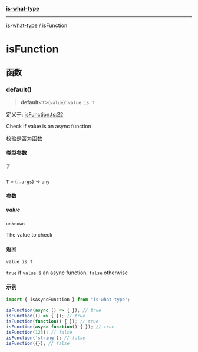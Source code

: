 [**is-what-type**](index.md)

***

[is-what-type](modules.md) / isFunction

# isFunction

## 函数

### default()

> **default**\<`T`\>(`value`): `value is T`

定义于: [isFunction.ts:22](https://github.com/fengxinming/is-what-type/blob/b8637cab33d631a672cfc558f39e82fe4f36481a/src/isFunction.ts#L22)

Check if value is an async function

校验是否为函数

#### 类型参数

##### T

`T` = (...`args`) => `any`

#### 参数

##### value

`unknown`

The value to check

#### 返回

`value is T`

`true` if `value` is an async function, `false` otherwise

#### 示例

```js
import { isAsyncFunction } from 'is-what-type';

isFunction(async () => { }); // true
isFunction(() => { }); // true
isFunction(function() { }); // true
isFunction(async function() { }); // true
isFunction(123); // false
isFunction('string'); // false
isFunction({}); // false
```
